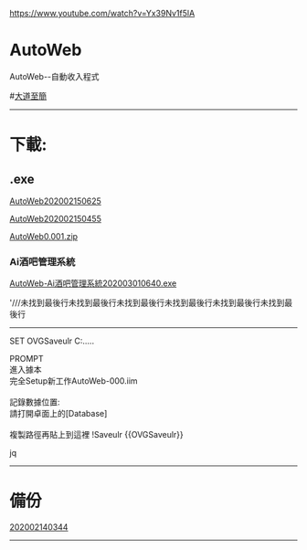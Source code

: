 https://www.youtube.com/watch?v=Yx39Nv1f5lA





# AutoWeb
AutoWeb--自動收入程式


#[大道至簡]()

---

# 下載:

## .exe

[AutoWeb202002150625](https://mega.nz/#!EZgjSShB!l1Ve8ZN-z4vl1n0yzAjZqc1oTZUMYh3OUHx3NeHFb5w)

[AutoWeb202002150455](https://mega.nz/#!5FAg2I4D!lbNyuvPRZBBL7O2W04-u62SbfG09wA87Ksj7_hDYkew)

[AutoWeb0.001.zip](http://bit.ly/2UH90xS)



### Ai酒吧管理系統 

[AutoWeb-Ai酒吧管理系統202003010640.exe](https://mega.nz/#!lQp1CTDL!tEx4R8w5K_bTOgYtKrFkLOpz9bpNSbNVxX8mAryCues)

'///未找到最後行未找到最後行未找到最後行未找到最後行未找到最後行未找到最後行









---




SET OVGSaveulr C:\.....

PROMPT <BR>進入據本<BR>完全Setup新工作<SP>AutoWeb-000.iim<BR><BR>記錄數據位置:<BR>請打開卓面上的[Database]<BR><BR>複製路徑再貼上到這裡 !Saveulr  {{OVGSaveulr}}


jq

---




# 備份


[202002140344](https://mega.nz/#!kBYywQDJ!kOZNnzMMMmMLbrzBue6VK65Mmyv42zK9YCkionI2wwI)

---
